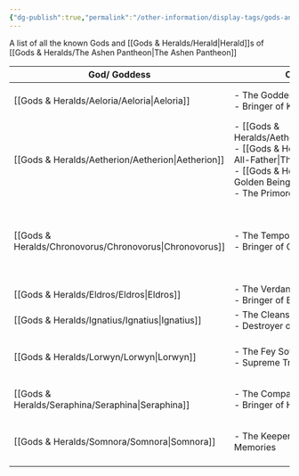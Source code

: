 ```yaml
---
{"dg-publish":true,"permalink":"/other-information/display-tags/gods-and-heralds/","hideInGraph":true,"noteIcon":"","created":"2024-12-31T19:44:03.485+00:00","updated":"2024-12-31T21:55:19.168+00:00"}
---
```


A list of all the known Gods and [[Gods & Heralds/Herald\|Herald]]s of [[Gods & Heralds/The Ashen Pantheon\|The Ashen Pantheon]]

| God/ Goddess    | Other Names                                                                                   | Hearld                                              | Location              |
| --------------- | --------------------------------------------------------------------------------------------- | --------------------------------------------------- | --------------------- |
| [[Gods & Heralds/Aeloria/Aeloria\|Aeloria]]     | - The Goddess of Light <br>- Bringer of Knowledge                                             | [[Gods & Heralds/Aeloria/The Golden Ones\|The Golden Ones]](?)                              | [[Gods & Heralds/Aeloria/Aeloria's Library\|Aeloria's Library]] |
| [[Gods & Heralds/Aetherion/Aetherion\|Aetherion]]   | - [[Gods & Heralds/Aetherion/Terathra\|Terathra]]<br>- [[Gods & Heralds/Aetherion/The All-Father\|The All-Father]]<br>- [[Gods & Heralds/Aetherion/The Golden Being\|The Golden Being]]<br>- The Primordial Divinity | Unknown                                             | Unclear               |
| [[Gods & Heralds/Chronovorus/Chronovorus\|Chronovorus]] | - The Temporal Harbinger<br>- Bringer of Chaos.                                               | - [[Gods & Heralds/Chronovorus/The Ethertwist Haunter\|The Ethertwist Haunter]]<br>- [[Gods & Heralds/Chronovorus/Haunter Crows\|Haunter Crows]] | Unknown               |
| [[Gods & Heralds/Eldros/Eldros\|Eldros]]      | - The Verdant Arbiter<br>- Bringer of Balance                                                 | Unknown                                             | Unknown               |
| [[Gods & Heralds/Ignatius/Ignatius\|Ignatius]]    | - The Cleansing Flame<br>- Destroyer of worlds                                                | [[Gods & Heralds/Ignatius/Ash Spawn\|Ash Spawn]](?)                                    | Unknown               |
| [[Gods & Heralds/Lorwyn/Lorwyn\|Lorwyn]]      | - The Fey Sovereign<br>- Supreme Trickster                                                    | [[The Party/The Korrigan\|The Korrigan]]                                    | [[Gods & Heralds/Lorwyn/Lorwyn's Domain\|Lorwyn's Domain]]   |
| [[Gods & Heralds/Seraphina/Seraphina\|Seraphina]]   | - The Compassionate One<br>- Bringer of Health                                                | [[Gods & Heralds/Seraphina/Healing Guardian\|Healing Guardian]]                                | Unknown               |
| [[Gods & Heralds/Somnora/Somnora\|Somnora]]     | - The Keeper of Dreams and Memories                                                           | [[Gods & Heralds/Somnora/Angel Under The Well\|Angel Under The Well]](?)                         | Unknown               |

